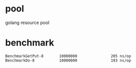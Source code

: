 # pool

golang resource pool

# benchmark

```
BenchmarkGetPut-8       10000000               205 ns/op
BenchmarkDo-8           10000000               193 ns/op
```
